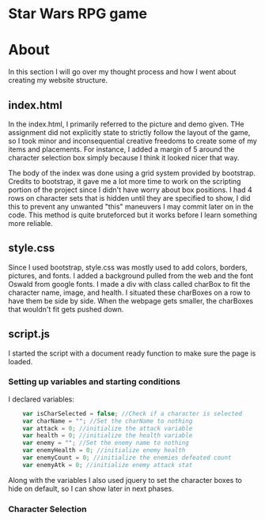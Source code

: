 # Star Wars RPG game




# About 
In this section I will go over my thought process and how I went about creating my website structure.

## index.html
In the index.html, I primarily referred to the picture and demo given. THe assignment did not explicitly state to strictly follow the layout of the game, so I took minor and inconsequential creative freedoms to create some of my items and placements. For instance, I added a margin of 5 around the character selection box simply because I think it looked nicer that way. 

The body of the index was done using a grid system provided by bootstrap. Credits to bootstrap, it gave me a lot more time to work on the scripting portion of the project since I didn't have worry about box positions. I had 4 rows on character sets that is hidden until they are specified to show, I did this to prevent any unwanted "this" maneuvers I may commit later on in the code. This method is quite bruteforced but it works before I learn something more reliable.

## style.css
Since I used bootstrap, style.css was mostly used to add colors, borders, pictures, and fonts. I added a background pulled from the web and the font Oswald from google fonts. I made a div with class called charBox to fit the character name, image, and health. I situated these charBoxes on a row to have them be side by side. When the webpage gets smaller, the charBoxes that wouldn't fit gets pushed down. 

## script.js
I started the script with a document ready function to make sure the page is loaded. 

### Setting up variables and starting conditions
I declared variables:
```javascript
    var isCharSelected = false; //Check if a character is selected
    var charName = ""; //Set the charName to nothing
    var attack = 0; //initialize the attack variable
    var health = 0; //initialize the health variable
    var enemy = ""; //Set the enemy name to nothing
    var enemyHealth = 0; //initialize enemy health
    var enemyCount = 0; //initialize the enemies defeated count
    var enemyAtk = 0; //initialize enemy attack stat
```
Along with the variables I also used jquery to set the character boxes to hide on default, so I can show later in next phases.

### Character Selection




